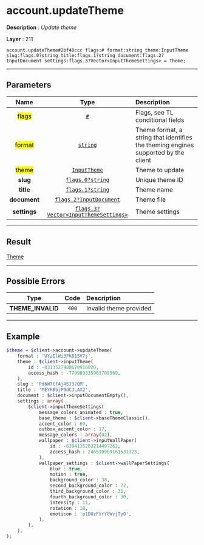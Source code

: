 # account.updateTheme

**Description** : *Update theme*

**Layer** : 211

```tl
account.updateTheme#2bf40ccc flags:# format:string theme:InputTheme slug:flags.0?string title:flags.1?string document:flags.2?InputDocument settings:flags.3?Vector<InputThemeSettings> = Theme;
```

---

## Parameters

| Name | Type | Description |
| :---: | :---: | :--- |
| <mark>flags</mark> | [`#`](type/#) | Flags, see TL conditional fields |
| <mark>format</mark> | [`string`](type/string) | Theme format, a string that identifies the theming engines supported by the client |
| <mark>theme</mark> | [`InputTheme`](type/InputTheme) | Theme to update |
| **slug** | [`flags.0?string`](type/string) | Unique theme ID |
| **title** | [`flags.1?string`](type/string) | Theme name |
| **document** | [`flags.2?InputDocument`](type/InputDocument) | Theme file |
| **settings** | [`flags.3?Vector<InputThemeSettings>`](type/InputThemeSettings) | Theme settings |

---

## Result

[Theme](type/Theme)

---

## Possible Errors

| Type | Code | Description |
| :---: | :---: | :--- |
| **THEME_INVALID** | `400` | Invalid theme provided |

---

## Example

```php
$theme = $client->account->updateTheme(
	format : 'UYzIlWi3Fk81SV7j',
	theme : $client->inputTheme(
		id : -8313527988670916020,
		access_hash : -770989335903708569,
	),
	slug : 'Pd6W7tfAj45J32QM',
	title : 'MEYKBbjP9dCJLAX2',
	document : $client->inputDocumentEmpty(),
	settings : array(
		$client->inputThemeSettings(
			message_colors_animated : true,
			base_theme : $client->baseThemeClassic(),
			accent_color : 69,
			outbox_accent_color : 17,
			message_colors : array(82),
			wallpaper : $client->inputWallPaper(
				id : -6394135203214497262,
				access_hash : 246510909161531123,
			),
			wallpaper_settings : $client->wallPaperSettings(
				blur : true,
				motion : true,
				background_color : 38,
				second_background_color : 72,
				third_background_color : 31,
				fourth_background_color : 30,
				intensity : 11,
				rotation : 18,
				emoticon : 'p1DUzFVrY8WvjTyO',
			),
		),
	),
);
```